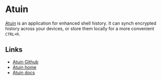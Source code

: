 # Atuin

[Atuin](https://github.com/atuinsh/atuin?tab=readme-ov-file#quickstart) is an application for enhanced shell history. It can synch encrypted history across your devices, or store them locally for a more convenient `CTRL+R`.

## Links

- [Atuin Github](https://github.com/atuinsh/atuin?tab=readme-ov-file#quickstart)
- [Atuin home](https://atuin.sh)
- [Atuin docs](https://docs.atuin.sh)

